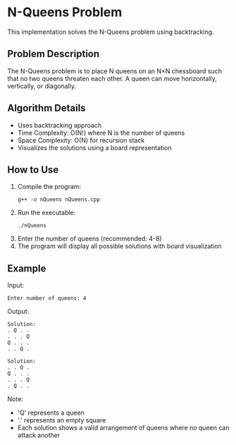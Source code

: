 # N-Queens Problem

This implementation solves the N-Queens problem using backtracking.

## Problem Description
The N-Queens problem is to place N queens on an N×N chessboard such that no two queens threaten each other. A queen can move horizontally, vertically, or diagonally.

## Algorithm Details
- Uses backtracking approach
- Time Complexity: O(N!) where N is the number of queens
- Space Complexity: O(N) for recursion stack
- Visualizes the solutions using a board representation

## How to Use
1. Compile the program:
   ```
   g++ -o nQueens nQueens.cpp
   ```
2. Run the executable:
   ```
   ./nQueens
   ```
3. Enter the number of queens (recommended: 4-8)
4. The program will display all possible solutions with board visualization

## Example
Input:
```
Enter number of queens: 4
```

Output:
```
Solution:
. Q . .
. . . Q
Q . . .
. . Q .

Solution:
. . Q .
Q . . .
. . . Q
. Q . .
```

Note: 
- 'Q' represents a queen
- '.' represents an empty square
- Each solution shows a valid arrangement of queens where no queen can attack another 